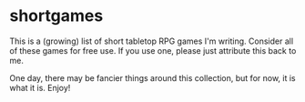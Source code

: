 # shortgames

This is a (growing) list of short tabletop RPG games I'm writing. Consider all of these games for free use. If you use one, please just attribute this back to me.

One day, there may be fancier things around this collection, but for now, it is what it is. Enjoy!
